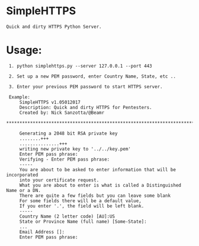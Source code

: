 # SimpleHTTPS
    Quick and dirty HTTPS Python Server.

# Usage:
     1. python simplehttps.py --server 127.0.0.1 --port 443
   
     2. Set up a new PEM password, enter Country Name, State, etc ..
     
     3. Enter your previous PEM password to start HTTPS server.

     Example:
         SimpleHTTPS v1.05012017
         Description: Quick and dirty HTTPS for Pentesters.
         Created by: Nick Sanzotta/@Beamr
         *******************************************************************************

         Generating a 2048 bit RSA private key
         ........+++
         ...............+++
         writing new private key to '../../key.pem'
         Enter PEM pass phrase:
         Verifying - Enter PEM pass phrase:
         -----
         You are about to be asked to enter information that will be incorporated
         into your certificate request.
         What you are about to enter is what is called a Distinguished Name or a DN.
         There are quite a few fields but you can leave some blank
         For some fields there will be a default value,
         If you enter '.', the field will be left blank.
         -----
         Country Name (2 letter code) [AU]:US
         State or Province Name (full name) [Some-State]:
         ...
         Email Address []:
         Enter PEM pass phrase:



 
 
